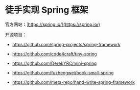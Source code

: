 # 徒手实现 Spring 框架

官方网站：[https://spring.io/](https://spring.io/)

开源项目：

- https://github.com/spring-projects/spring-framework
- https://github.com/code4craft/tiny-spring

- https://github.com/DerekYRC/mini-spring
- https://github.com/fuzhengwei/book-small-spring
- https://github.com/meta-repo/hand-write-spring-framework